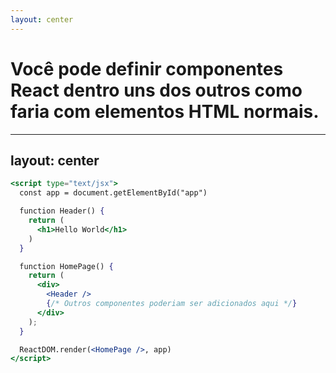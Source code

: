 ```yaml
---
layout: center
---
```


# Você pode definir componentes React dentro uns dos outros como faria com elementos HTML normais.

---
layout: center
---

```jsx {all|2-8|10-17|18-19} {maxHeight:'450px'}
<script type="text/jsx">
  const app = document.getElementById("app")

  function Header() {
    return (
      <h1>Hello World</h1>
    )
  }

  function HomePage() {
    return (
      <div>
        <Header />
        {/* Outros componentes poderiam ser adicionados aqui */}
      </div>
    );
  }

  ReactDOM.render(<HomePage />, app)
</script>
```

<style>
code {
  @apply text-xl !important;
}
</style>
